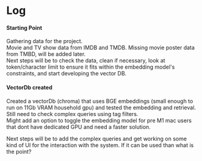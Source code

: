 # Log

#### Starting Point

Gathering data for the project.  
Movie and TV show data from IMDB and TMDB. Missing movie poster data from TMBD, will be added later.  
Next steps will be to check the data, clean if necessary, look at token/character limit to ensure it fits within the embedding model's constraints, and start developing the vector DB.  

#### VectorDb created

Created a vectorDb (chroma) that uses BGE embeddings (small enough to run on 11Gb VRAM household gpu) and tested the embedding and retrieval.  
Still need to check complex queries using tag filters.  
Might add an option to toggle the embedding model for pre M1 mac users that dont have dedicated GPU and need a faster solution.

Next steps will be to add the complex queries and get working on some kind of UI for the interaction with the system. If it can be used than what is the point?